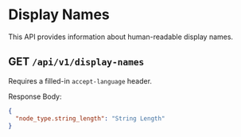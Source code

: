 # Display Names

This API provides information about human-readable display names.

## GET `/api/v1/display-names`

Requires a filled-in `accept-language` header.

Response Body:

```json
{
  "node_type.string_length": "String Length"
}
```
